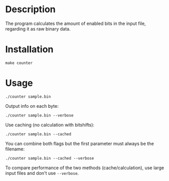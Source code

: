 # Description

The program calculates the amount of enabled bits in the input file, regarding it as raw binary data.

# Installation

    make counter

# Usage

    ./counter sample.bin

Output info on each byte:

    ./counter sample.bin --verbose

Use caching (no calculation with bitshifts):

    ./counter sample.bin --cached

You can combine both flags but the first parameter must always be the filename:

    ./counter sample.bin --cached --verbose

To compare performance of the two methods (cache/calculation), use large input files and don't use `--verbose`.
